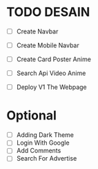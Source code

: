 # TODO DESAIN 
 - [ ] Create Navbar
 - [ ] Create Mobile Navbar 
 - [ ] Create Card Poster Anime
 - [ ] Search Api Video Anime
 - [ ] Deploy V1 The Webpage
  

# Optional
 - [ ] Adding Dark Theme 
 - [ ] Login With Google
 - [ ] Add Comments
 - [ ] Search For Advertise